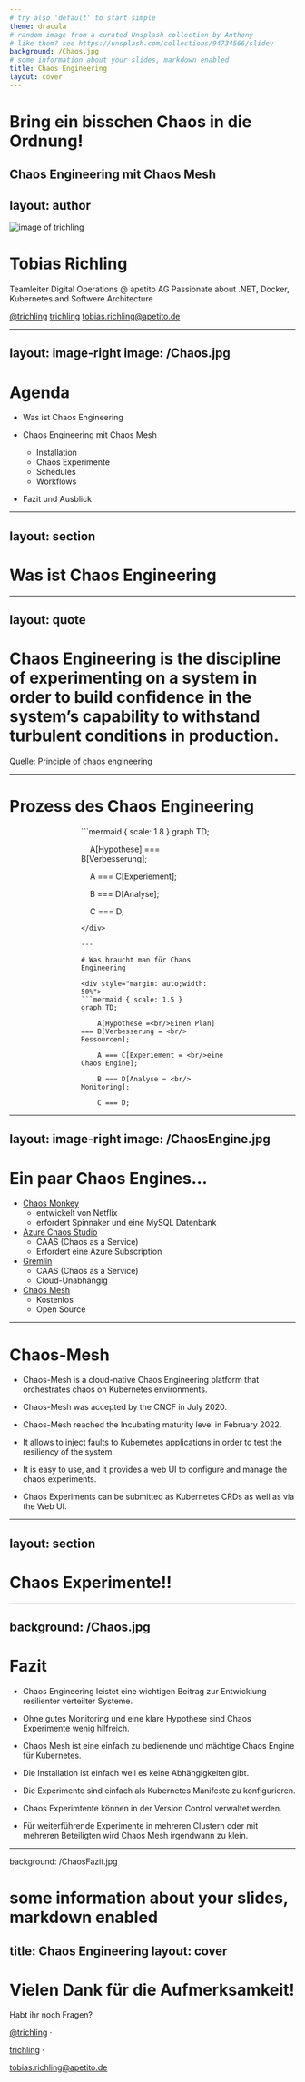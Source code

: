 ```yaml
---
# try also 'default' to start simple
theme: dracula
# random image from a curated Unsplash collection by Anthony
# like them? see https://unsplash.com/collections/94734566/slidev
background: /Chaos.jpg
# some information about your slides, markdown enabled
title: Chaos Engineering
layout: cover
---
```


# Bring ein bisschen Chaos in die Ordnung!

Chaos Engineering mit Chaos Mesh
---
layout: author
---

![image of trichling](/TobiFace.jpg)


# Tobias Richling

Teamleiter Digital Operations @ apetito AG
Passionate about .NET, Docker, Kubernetes and Softwere Architecture

<footer >

<iconoir-twitter /> [@trichling](https://twitter.com/trichling)
<iconoir-github /> [trichling](https://github.com/trichling)
<iconoir-mail /> [tobias.richling@apetito.de](mailto:tobias.richling@apetito.de)

</footer>

---
layout: image-right
image: /Chaos.jpg
---
# Agenda

- Was ist Chaos Engineering

- Chaos Engineering mit Chaos Mesh
    - Installation
    - Chaos Experimente
    - Schedules
    - Workflows

- Fazit und Ausblick

---
layout: section
---

# Was ist Chaos Engineering

---
layout: quote
---

# Chaos Engineering is the discipline of <span v-mark.red>experimenting</span> on a system in order to build <span v-mark.red>confidence</span> in the system’s capability to <span v-mark.red>withstand</span> turbulent conditions in production.

[Quelle: Principle of chaos engineering](https://principlesofchaos.org/)

---

# Prozess des Chaos Engineering

<div style="margin: auto;width: 50%">
```mermaid { scale: 1.8 }
graph TD;
 
    A[Hypothese] === B[Verbesserung];
 
    A === C[Experiement];
 
    B === D[Analyse];
 
    C === D;

```
</div>

---

# Was braucht man für Chaos Engineering

<div style="margin: auto;width: 50%">
```mermaid { scale: 1.5 }
graph TD;
 
    A[Hypothese =<br/>Einen Plan] === B[Verbesserung = <br/> Ressourcen];
 
    A === C[Experiement = <br/>eine Chaos Engine];
 
    B === D[Analyse = <br/> Monitoring];
 
    C === D;

```
</div>


---
layout: image-right
image: /ChaosEngine.jpg
---

# Ein paar Chaos Engines...

- [Chaos Monkey](https://github.com/Netflix/chaosmonkey?tab=readme-ov-file)
    - entwickelt von Netflix
    - erfordert Spinnaker und eine MySQL Datenbank
- [Azure Chaos Studio](https://learn.microsoft.com/en-us/azure/chaos-studio/chaos-studio-overview)
    - CAAS (Chaos as a Service)
    - Erfordert eine Azure Subscription
- [Gremlin ](https://www.gremlin.com/)
    - CAAS (Chaos as a Service)
    - Cloud-Unabhängig
- [Chaos Mesh](https://chaos-mesh.org/)
    - Kostenlos
    - Open Source

---

# Chaos-Mesh

- Chaos-Mesh is a cloud-native Chaos Engineering platform that orchestrates chaos on Kubernetes environments.

- Chaos-Mesh was accepted by the CNCF in July 2020.

- Chaos-Mesh reached the Incubating maturity level in February 2022.

- It allows to inject faults to Kubernetes applications in order to test the resiliency of the system.

- It is easy to use, and it provides a web UI to configure and manage the chaos experiments.

- Chaos Experiments can be submitted as Kubernetes CRDs as well as via the Web UI.

---
layout: section
---

# Chaos Experimente!!

---
background: /Chaos.jpg
---

# Fazit

<v-clicks>

- Chaos Engineering leistet eine wichtigen Beitrag zur Entwicklung resilienter verteilter Systeme.

- Ohne gutes Monitoring und eine klare Hypothese sind Chaos Experimente wenig hilfreich.

- Chaos Mesh ist eine einfach zu bedienende und mächtige Chaos Engine für Kubernetes.

- Die Installation ist einfach weil es keine Abhängigkeiten gibt.

- Die Experimente sind einfach als Kubernetes Manifeste zu konfigurieren.

- Chaos Experimtente können in der Version Control verwaltet werden.

- Für weiterführende Experimente in mehreren Clustern oder mit mehreren Beteiligten wird Chaos Mesh irgendwann zu klein.

</v-clicks>

---
background: /ChaosFazit.jpg
# some information about your slides, markdown enabled
title: Chaos Engineering
layout: cover
---

# Vielen Dank für die Aufmerksamkeit!

Habt ihr noch Fragen?

<div absolute bottom-5 right-0 left-0 text-center fw300>

<iconoir-twitter /> [@trichling](https://twitter.com/trichling)   · 

<iconoir-github /> [trichling](https://github.com/trichling) ·  

<iconoir-mail /> [tobias.richling@apetito.de](mailto:tobias.richling@apetito.de)


</div>

